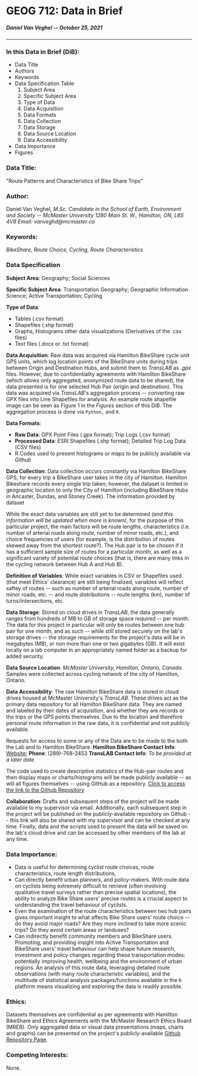 # **GEOG 712: Data in Brief**
##### Daniel Van Veghel -- October 25, 2021
***
  
### **In this Data in Brief (DiB):**
- Data Title
- Authors
- Keywords
- Data Specification Table
  1. Subject Area
  2. Specific Subject Area
  3. Type of Data
  4. Data Acquisition
  5. Data Formats
  6. Data Collection
  7. Data Storage
  8. Data Source Location
  9. Data Accessibility
- Data Importance
- Figures

### **Data Title:**
"Route Patterns and Characteristics of Bike Share Trips"
  
### **Author:**
Daniel Van Veghel, _M.Sc. Candidate in the School of Earth, Environment and Society -- McMaster University_
_1280 Main St. W., Hamilton, ON, L8S 4V8_
_Email: vanveghd@mcmaster.ca_
  
### **Keywords:**
_BikeShare, Route Choice, Cycling, Route Characteristics_

### **Data Specification**
  
**Subject Area**: Geography; Social Sciences

**Specific Subject Area**: Transportation Geography; Geographic Information Science; Active Transportation; Cycling

**Type of Data**:
- Tables (.csv format)
- Shapefiles (.shp format)
- Graphs, Histograms other data visualizations (Derivatives of the .csv files)
- Text files (.docx or .txt format)

**Data Acquisition**:
Raw data was acquired via Hamilton BikeShare cycle unit GPS units, which log location points of the BikeShare units during trips between Origin and Destination Hubs, and submit them to _TransLAB_ as _.gpx_ files. However, due to confidentiality agreements with Hamilton BikeShare (which allows only aggregated, anonymized route data to be shared), the data presented is for one selected Hub Pair (origin and destination). This data was acquired via _TransLAB_'s aggregation process -- converting raw GPX files into Line Shapefiles for analysis. An example route shapefile image can be seen as Figure 1 in the _Figures_ section of this DiB.  The aggregation process is done via `Python,` and `R`.

**Data Formats**:
- **Raw Data**: GPX Point Files (.gpx format); Trip Logs (.csv format)
- **Processed Data**: ESRI Shapefiles (.shp format); Detailed Trip Log Data (CSV files)
- R Codes used to present histograms or maps to be publicly available via _Github_
  
**Data Collection**: Data collection occurs constantly via Hamilton BikeShare GPS, for every trip a BikeShare user takes in the city of Hamilton. Hamilton Bikeshare records every single trip taken; however, the dataset is limited in geographic location to only the City of Hamilton (including BikeShare Hubs in Ancaster, Dundas, and Stoney Creek). The information provided by dataset
  
While the exact data variables are still yet to be determined _(and this information will be updated when more is known)_, for the purpose of this particular project, the main factors will be route lengths, characteristics (i.e. number of arterial roads along route, number of minor roads, etc.), and choice frequencies of users (for example, is the distribution of routes skewed away from the shortest route?).  The Hub pair is to be chosen if it has a sufficient sample size of routes for a particular month, as well as a significant variety of potential route choices (that is, there are many links in the cycling network between Hub A and Hub B).

**Definition of Variables**: While exact variables in CSV or Shapefiles used (that meet Ethics' clearance) are still being finalized, variables will reflect saftey of routes -- such as number of arterial roads along route, number of minor roads, etc. -- and route distributions -- route lengths (km), number of turns/intersections, etc.

**Data Storage**: Stored on cloud drives in _TransLAB_, the data generally ranges from hundreds of MB to GB of storage space required -- per month. The data for this project in particular will only be routes between one hub pair for one month, and as such -- while still stored securely on the lab's storage drives -- the storage requirements for the project's data will be in megabytes (MB), or non more than one or two gigabytes (GB). It will exist locally on a lab computer in an appropriately named folder as a backup for added security. 
  
**Data Source Location**: _McMaster University, Hamilton, Ontario, Canada_. Samples were collected across cycling network of the city of Hamilton, Ontario. 
  
**Data Accessibility**: The raw Hamilton BikeShare data is stored in cloud drives housed at McMaster University's _TransLAB_. These drives act as the primary data repository for all Hamilton BikeShare data. They are named and labeled by their dates of acquisition, and whether they are records or the trips or the GPS points themselves.  Due to the location and therefore personal route information in the raw data, it is confidential and not publicly available. 
  
Requests for access to some or any of the Data are to be made to the both the Lab and to Hamilton BikeShare.
  **Hamilton BikeShare Contact Info**: [Website](https://hamilton.socialbicycles.com); **Phone**: (289)-768-2453
  **TransLAB Contact Info**: _To be provided at a later date_
  
The code used to create descriptive statistics of the Hub-pair routes and then display maps or charts/histograms will be made publicly available -- as will all figures themselves -- using GitHub as a repository. [Click to access the link to the Github Repository](https://github.com/vanveghd/My-First-Repository)

**Collaboration**: Drafts and subsequent steps of the project will be made available to my supervisor via email. Additionally, each subsequent step in the project will be published on the publicly-available repository on Github -- this link will also be shared with my supervisor and can be checked at any time. Finally, data and the scripts used to present the data will be saved on the lab's cloud drive and can be accessed by other members of the lab at any time. 

### Data Importance: 
- Data is useful for determining cyclist route choices, route characteristics, route length distributions, 
- Can directly benefit urban planners, and policy-makers. With route data on cyclists being extremely difficult to retrieve (often involving qualitative travel surveys rather than precise spatial locations), the ability to analyze Bike Share users' precise routes is a crucial aspect to understanding the travel behaviour of cyclists.  
- Even the examination of the route characteristics between two hub pairs gives important insight to what affects Bike Share users' route choice -- do they avoid major roads? Are they more inclined to take more scenic trips? Do they avoid certain areas or landuses? 
- Can indirectly benefit community members and BikeShare users. Promoting, and providing insight into Active Transportation and BikeShare users' travel behaviour can help shape future research, investment and policy changes regarding these transportation modes: potentially improving health, wellbeing and the environment of urban regions.
An analysis of this route data, leveraging detailed route observations (with many route characteristic variables), and the multitude of statistical analysis packages/functions available in the `R` platform means visualizing and exploring the data is readily possible. 

### Ethics:
Datasets themselves are confidential as per agreements with Hamilton BikeShare and Ethics Agreements with the McMaster Research Ethics Board (MREB). Only aggregated data or visual data presentations (maps, charts and graphs) can be presented on the project's publicly-available [Github Repository Page](https://github.com/vanveghd/My-First-Repository).

### Competing Interests:
None. 


